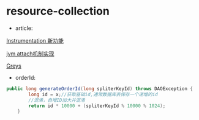 # resource-collection
- article:

[Instrumentation 新功能](https://www.ibm.com/developerworks/cn/java/j-lo-jse61/)

[jvm attach机制实现](http://lovestblog.cn/blog/2014/06/18/jvm-attach/)

[Greys](https://yq.aliyun.com/articles/2390)

- orderId:
```java
public long generateOrderId(long spliterKeyId) throws DAOException {
        long id = x;//获取基础id,通常数据库表保存一个递增的id
        //混淆，自增ID加大并混淆
        return id * 10000 + (spliterKeyId % 10000 % 1024);
    }
```
